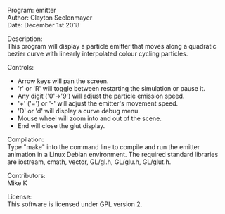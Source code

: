 Program: emitter\
Author: Clayton Seelenmayer\
Date: December 1st 2018

Description:\
This program will display a particle emitter that moves along a quadratic bezier curve with linearly interpolated colour cycling particles.

Controls:
- Arrow keys will pan the screen.
- 'r' or 'R' will toggle between restarting the simulation or pause it.
- Any digit ('0'->'9') will adjust the particle emission speed.
- '+' ('=') or '-' will adjust the emitter's movement speed.
- 'D' or 'd' will display a curve debug menu.
- Mouse wheel will zoom into and out of the scene.
- End will close the glut display.

Compilation:\
Type "make" into the command line to compile and run the emitter animation in a Linux Debian environment. The required standard libraries are iostream, cmath, vector, GL/gl.h, GL/glu.h, GL/glut.h.

Contributors:\
Mike K

License:\
This software is licensed under GPL version 2.
